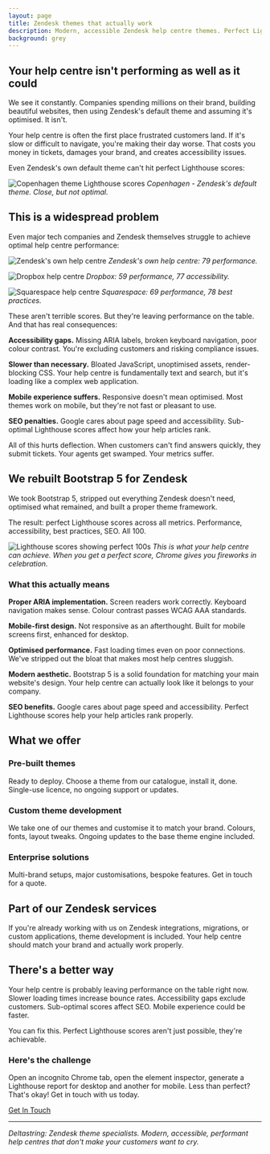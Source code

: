 ```yaml
---
layout: page
title: Zendesk themes that actually work
description: Modern, accessible Zendesk help centre themes. Perfect Lighthouse scores, proper ARIA implementation, Bootstrap 5 framework. Stop using Copenhagen.
background: grey
---
```


## Your help centre isn't performing as well as it could

We see it constantly. Companies spending millions on their brand, building beautiful websites, then using Zendesk's default theme and assuming it's optimised. It isn't.

Your help centre is often the first place frustrated customers land. If it's slow or difficult to navigate, you're making their day worse. That costs you money in tickets, damages your brand, and creates accessibility issues.

Even Zendesk's own default theme can't hit perfect Lighthouse scores:

![Copenhagen theme Lighthouse scores](/assets/img/lighthouse/copenhagen.png)
*Copenhagen - Zendesk's default theme. Close, but not optimal.*

## This is a widespread problem

Even major tech companies and Zendesk themselves struggle to achieve optimal help centre performance:

![Zendesk's own help centre](/assets/img/lighthouse/zendesk.png)
*Zendesk's own help centre: 79 performance.*

![Dropbox help centre](/assets/img/lighthouse/dropbox.png)
*Dropbox: 59 performance, 77 accessibility.*

![Squarespace help centre](/assets/img/lighthouse/squarespace.png)
*Squarespace: 69 performance, 78 best practices.*

These aren't terrible scores. But they're leaving performance on the table. And that has real consequences:

**Accessibility gaps.** Missing ARIA labels, broken keyboard navigation, poor colour contrast. You're excluding customers and risking compliance issues.

**Slower than necessary.** Bloated JavaScript, unoptimised assets, render-blocking CSS. Your help centre is fundamentally text and search, but it's loading like a complex web application.

**Mobile experience suffers.** Responsive doesn't mean optimised. Most themes work on mobile, but they're not fast or pleasant to use.

**SEO penalties.** Google cares about page speed and accessibility. Sub-optimal Lighthouse scores affect how your help articles rank.

All of this hurts deflection. When customers can't find answers quickly, they submit tickets. Your agents get swamped. Your metrics suffer.

## We rebuilt Bootstrap 5 for Zendesk

We took Bootstrap 5, stripped out everything Zendesk doesn't need, optimised what remained, and built a proper theme framework.

The result: perfect Lighthouse scores across all metrics. Performance, accessibility, best practices, SEO. All 100.

![Lighthouse scores showing perfect 100s](/assets/img/lighthouse/deltastring.png)
*This is what your help centre can achieve. When you get a perfect score, Chrome gives you fireworks in celebration.*

### What this actually means

**Proper ARIA implementation.** Screen readers work correctly. Keyboard navigation makes sense. Colour contrast passes WCAG AAA standards.

**Mobile-first design.** Not responsive as an afterthought. Built for mobile screens first, enhanced for desktop.

**Optimised performance.** Fast loading times even on poor connections. We've stripped out the bloat that makes most help centres sluggish.

**Modern aesthetic.** Bootstrap 5 is a solid foundation for matching your main website's design. Your help centre can actually look like it belongs to your company.

**SEO benefits.** Google cares about page speed and accessibility. Perfect Lighthouse scores help your help articles rank properly.

## What we offer

### Pre-built themes
Ready to deploy. Choose a theme from our catalogue, install it, done. Single-use licence, no ongoing support or updates.

### Custom theme development
We take one of our themes and customise it to match your brand. Colours, fonts, layout tweaks. Ongoing updates to the base theme engine included.

### Enterprise solutions
Multi-brand setups, major customisations, bespoke features. Get in touch for a quote.

## Part of our Zendesk services

If you're already working with us on Zendesk integrations, migrations, or custom applications, theme development is included. Your help centre should match your brand and actually work properly.

## There's a better way

Your help centre is probably leaving performance on the table right now. Slower loading times increase bounce rates. Accessibility gaps exclude customers. Sub-optimal scores affect SEO. Mobile experience could be faster.

You can fix this. Perfect Lighthouse scores aren't just possible, they're achievable.

### Here's the challenge

Open an incognito Chrome tab, open the element inspector, generate a Lighthouse report for desktop and another for mobile. Less than perfect? That's okay! Get in touch with us today.

<a class="btn btn-primary btn-xl text-uppercase" href="/contact">Get In Touch</a>

---

*Deltastring: Zendesk theme specialists. Modern, accessible, performant help centres that don't make your customers want to cry.*
